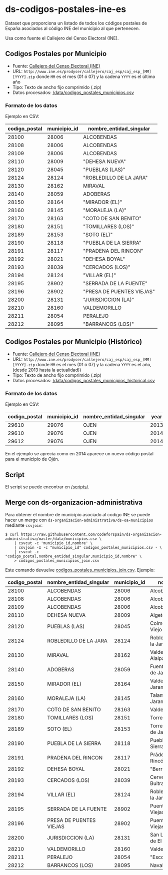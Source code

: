 # ds-codigos-postales-ine-es

Dataset que proporciona un listado de todos los códigos postales de España asociados al código INE del municipio al que pertenecen.

Usa como fuente el Callejero del Censo Electoral (INE).

## Codigos Postales por Municipio
- Fuente: [Callejero del Censo Electoral (INE)](http://www.ine.es/ss/Satellite?L=es_ES&c=Page&cid=1254735624326&p=1254735624326&pagename=ProductosYServicios%2FPYSLayout)
- URL: `http://www.ine.es/prodyser/callejero/caj_esp/caj_esp_[MM][YYYY].zip` donde `MM` es el mes (01 ó 07) y la cadena `YYYY` es el último año
- Tipo: Texto de ancho fijo comprimido (.zip)
- Datos procesados: [/data/codigos_postales_municipios.csv](data/codigos_postales_municipios.csv)


### Formato de los datos


Ejemplo en CSV:

| codigo_postal | municipio_id | nombre_entidad_singular   |
|---------------|--------------|---------------------------|
| 28100         | 28006        | ALCOBENDAS                |
| 28108         | 28006        | ALCOBENDAS                |
| 28109         | 28006        | ALCOBENDAS                |
| 28110         | 28009        | "DEHESA NUEVA"            |
| 28120         | 28045        | "PUEBLAS (LAS)"           |
| 28124         | 28124        | "ROBLEDILLO DE LA JARA"   |
| 28130         | 28162        | MIRAVAL                   |
| 28140         | 28059        | ADOBERAS                  |
| 28150         | 28164        | "MIRADOR (EL)"            |
| 28160         | 28145        | "MORALEJA (LA)"           |
| 28170         | 28163        | "COTO DE SAN BENITO"      |
| 28180         | 28151        | "TOMILLARES (LOS)"        |
| 28189         | 28153        | "SOTO (EL)"               |
| 28190         | 28118        | "PUEBLA DE LA SIERRA"     |
| 28191         | 28117        | "PRADENA DEL RINCON"      |
| 28192         | 28021        | "DEHESA BOYAL"            |
| 28193         | 28039        | "CERCADOS (LOS)"          |
| 28194         | 28124        | "VILLAR (EL)"             |
| 28195         | 28902        | "SERRADA DE LA FUENTE"    |
| 28196         | 28902        | "PRESA DE PUENTES VIEJAS" |
| 28200         | 28131        | "JURISDICCION (LA)"       |
| 28210         | 28160        | VALDEMORILLO              |
| 28211         | 28054        | PERALEJO                  |
| 28212         | 28095        | "BARRANCOS (LOS)"         |


## Codigos Postales por Municipio (Histórico)
- Fuente: [Callejero del Censo Electoral (INE)](http://www.ine.es/ss/Satellite?L=es_ES&c=Page&cid=1254735624326&p=1254735624326&pagename=ProductosYServicios%2FPYSLayout)
- URL: `http://www.ine.es/prodyser/callejero/caj_esp/caj_esp_[MM][YYYY].zip` donde `MM` es el mes (01 ó 07) y la cadena `YYYY` es el año, (desde 2013 hasta la actualidad))
- Tipo: Texto de ancho fijo comprimido (.zip)
- Datos procesados: [/data/codigos_postales_municipios_historical.csv](data/codigos_postales_municipios_historical.csv)



### Formato de los datos


Ejemplo en CSV:

| codigo_postal | municipio_id | nombre_entidad_singular | year | month |
|---------------|--------------|-------------------------|------|-------|
| 29610         | 29076        | OJEN                    | 2013 |    07 |
| 29610         | 29076        | OJEN                    | 2014 |    01 |
| 29612         | 29076        | OJEN                    | 2014 |    01 |


En el ejemplo se aprecia como en 2014 aparece un nuevo código postal para el municipio de Ojén.



## Script

El script se puede encontrar en [/scripts/](/scripts/).


## Merge con ds-organizacion-administrativa

Para obtener el nombre de municipio asociado al codigo INE se puede hacer un merge con `ds-organizacion-administrativa/ds-oa-municipios` mediante `csvjoin`:

    $ curl https://raw.githubusercontent.com/codeforspain/ds-organizacion-administrativa/master/data/municipios.csv \
        | csvcut -c 'municipio_id,nombre' \
        | csvjoin -I -c "municipio_id" codigos_postales_municipios.csv - \
        | csvcut -c "codigo_postal,nombre_entidad_singular,municipio_id,nombre" \
        > codigos_postales_municipios_join.csv

Este comando devuelve [codigos_postales_municipios_join.csv](data/codigos_postales_municipios_join.csv). Ejemplo:


| codigo_postal | nombre_entidad_singular | municipio_id | nombre                     |
|---------------|-------------------------|--------------|----------------------------|
| 28100         | ALCOBENDAS              | 28006        | Alcobendas                 |
| 28108         | ALCOBENDAS              | 28006        | Alcobendas                 |
| 28109         | ALCOBENDAS              | 28006        | Alcobendas                 |
| 28110         | DEHESA NUEVA            | 28009        | Algete                     |
| 28120         | PUEBLAS (LAS)           | 28045        | Colmenar Viejo             |
| 28124         | ROBLEDILLO DE LA JARA   | 28124        | Robledillo de la Jara      |
| 28130         | MIRAVAL                 | 28162        | Valdeolmos-Alalpardo       |
| 28140         | ADOBERAS                | 28059        | Fuente el Saz de Jarama    |
| 28150         | MIRADOR (EL)            | 28164        | Valdetorres de Jarama      |
| 28160         | MORALEJA (LA)           | 28145        | Talamanca de Jarama        |
| 28170         | COTO DE SAN BENITO      | 28163        | Valdepiélagos              |
| 28180         | TOMILLARES (LOS)        | 28151        | Torrelaguna                |
| 28189         | SOTO (EL)               | 28153        | Torremocha de Jarama       |
| 28190         | PUEBLA DE LA SIERRA     | 28118        | Puebla de la Sierra        |
| 28191         | PRADENA DEL RINCON      | 28117        | Prádena del Rincón         |
| 28192         | DEHESA BOYAL            | 28021        | "Berrueco, El"             |
| 28193         | CERCADOS (LOS)          | 28039        | Cervera de Buitrago        |
| 28194         | VILLAR (EL)             | 28124        | Robledillo de la Jara      |
| 28195         | SERRADA DE LA FUENTE    | 28902        | Puentes Viejas             |
| 28196         | PRESA DE PUENTES VIEJAS | 28902        | Puentes Viejas             |
| 28200         | JURISDICCION (LA)       | 28131        | San Lorenzo de El Escorial |
| 28210         | VALDEMORILLO            | 28160        | Valdemorillo               |
| 28211         | PERALEJO                | 28054        | "Escorial, El"             |
| 28212         | BARRANCOS (LOS)         | 28095        | Navalagamella              |

